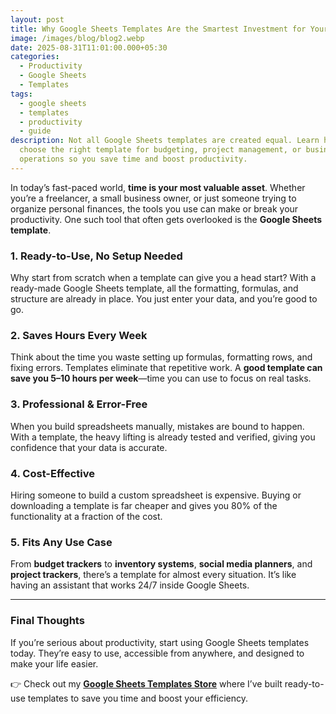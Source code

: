 ```yaml
---
layout: post
title: Why Google Sheets Templates Are the Smartest Investment for Your Productivity
image: /images/blog/blog2.webp
date: 2025-08-31T11:01:00.000+05:30
categories:
  - Productivity
  - Google Sheets
  - Templates
tags:
  - google sheets
  - templates
  - productivity
  - guide
description: Not all Google Sheets templates are created equal. Learn how to
  choose the right template for budgeting, project management, or business
  operations so you save time and boost productivity.
---
```

In today’s fast-paced world, **time is your most valuable asset**. Whether you’re a freelancer, a small business owner, or just someone trying to organize personal finances, the tools you use can make or break your productivity. One such tool that often gets overlooked is the **Google Sheets template**.

### 1. Ready-to-Use, No Setup Needed

Why start from scratch when a template can give you a head start? With a ready-made Google Sheets template, all the formatting, formulas, and structure are already in place. You just enter your data, and you’re good to go.

### 2. Saves Hours Every Week

Think about the time you waste setting up formulas, formatting rows, and fixing errors. Templates eliminate that repetitive work. A **good template can save you 5–10 hours per week**—time you can use to focus on real tasks.

### 3. Professional & Error-Free

When you build spreadsheets manually, mistakes are bound to happen. With a template, the heavy lifting is already tested and verified, giving you confidence that your data is accurate.

### 4. Cost-Effective

Hiring someone to build a custom spreadsheet is expensive. Buying or downloading a template is far cheaper and gives you 80% of the functionality at a fraction of the cost.

### 5. Fits Any Use Case

From **budget trackers** to **inventory systems**, **social media planners**, and **project trackers**, there’s a template for almost every situation. It’s like having an assistant that works 24/7 inside Google Sheets.

- - -

### Final Thoughts

If you’re serious about productivity, start using Google Sheets templates today. They’re easy to use, accessible from anywhere, and designed to make your life easier.  

👉 Check out my **[Google Sheets Templates Store](/templates/)** where I’ve built ready-to-use templates to save you time and boost your efficiency.
